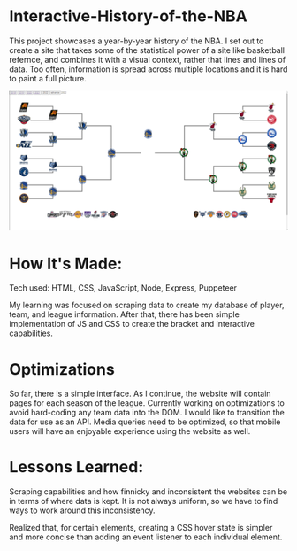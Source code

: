 # Interactive-History-of-the-NBA
This project showcases a year-by-year history of the NBA. I set out to create a site that takes some of the statistical power of a site like basketball refernce, and combines it with a visual context, rather that lines and lines of data. Too often, information is spread across multiple locations and it is hard to paint a full picture. 

<img src="https://github.com/jjspoelstra/jjspoelstra/raw/main/images/gifNBA.gif" />


# How It's Made:
Tech used: HTML, CSS, JavaScript, Node, Express, Puppeteer

My learning was focused on scraping data to create my database of player, team, and league information. After that, there has been simple implementation of JS and CSS to create the bracket and interactive capabilities. 

# Optimizations
So far, there is a simple interface. As I continue, the website will contain pages for each season of the league. Currently working on optimizations to avoid hard-coding any team data into the DOM. 
I would like to transition the data for use as an API. 
Media queries need to be optimized, so that mobile users will have an enjoyable experience using the website as well. 

# Lessons Learned:
Scraping capabilities and how finnicky and inconsistent the websites can be in terms of where data is kept. It is not always uniform, so we have to find ways to work around this inconsistency. 

Realized that, for certain elements, creating a CSS hover state is simpler and more concise than adding an event listener to each individual element. 



